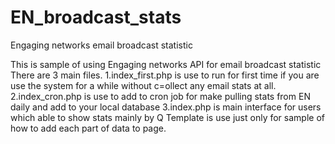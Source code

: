 # EN_broadcast_stats
Engaging networks email broadcast statistic

This is sample of using Engaging networks API for email broadcast statistic
There are 3 main files. 
  1.index_first.php  is use to run for first time if you are use the system for a while without c=ollect any email stats at all.
  2.index_cron.php is use to add to cron job for make pulling stats from EN daily and add to your local database
  3.index.php is main interface for users which able to show stats mainly by Q 
Template is use just only for sample of how to add each part of data to page.  
